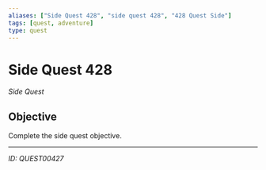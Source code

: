 ```yaml
---
aliases: ["Side Quest 428", "side quest 428", "428 Quest Side"]
tags: [quest, adventure]
type: quest
---
```


# Side Quest 428

*Side Quest*

## Objective
Complete the side quest objective.

---
*ID: QUEST00427*